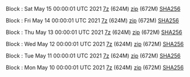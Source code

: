 Block : Sat May 15 00:00:01 UTC 2021 [7z](https://transfer.sh/kOhRH/bootstrap.dat.20210515.7z) (624M) [zip](https://transfer.sh/B5FxU/bootstrap.dat.20210515.zip) (672M) [SHA256](https://transfer.sh/mCMWk/sha256.txt)

Block : Fri May 14 00:00:01 UTC 2021 [7z](https://transfer.sh/e7WQx/bootstrap.dat.20210514.7z) (624M) [zip](https://transfer.sh/L36rR/bootstrap.dat.20210514.zip) (672M) [SHA256](https://transfer.sh/lcYag/sha256.txt)

Block : Thu May 13 00:00:01 UTC 2021 [7z](https://transfer.sh/Qusib/bootstrap.dat.20210513.7z) (624M) [zip](https://transfer.sh/SD8hU/bootstrap.dat.20210513.zip) (672M) [SHA256](https://transfer.sh/VfEEH/sha256.txt)

Block : Wed May 12 00:00:01 UTC 2021 [7z](https://transfer.sh/Pp9pz/bootstrap.dat.20210512.7z) (624M) [zip](https://transfer.sh/qXCZW/bootstrap.dat.20210512.zip) (672M) [SHA256](https://transfer.sh/9MiC7/sha256.txt)

Block : Tue May 11 00:00:01 UTC 2021 [7z](https://transfer.sh/121l6j/bootstrap.dat.20210511.7z) (624M) [zip](https://transfer.sh/138EFc/bootstrap.dat.20210511.zip) (672M) [SHA256](https://transfer.sh/7OH1f/sha256.txt)

Block : Mon May 10 00:00:01 UTC 2021 [7z](https://transfer.sh/fhD3J/bootstrap.dat.20210510.7z) (624M) [zip](https://transfer.sh/NlR8H/bootstrap.dat.20210510.zip) (672M) [SHA256](https://transfer.sh/7XDZT/sha256.txt)
